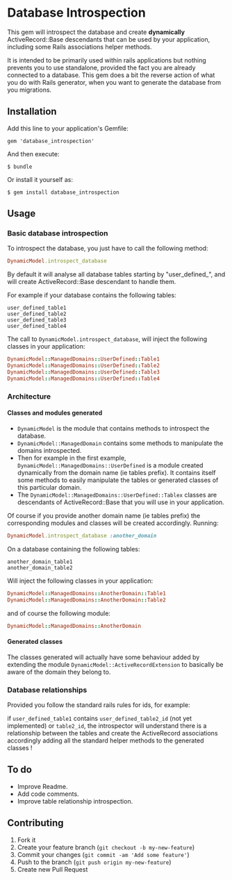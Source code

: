 # Database Introspection

This gem will introspect the database and create __dynamically__ ActiveRecord::Base descendants that can be used by your application, including some Rails associations helper methods.

It is intended to be primarily used within rails applications but nothing prevents you to use standalone, provided the fact you are already connected to a database.
This gem does a bit the reverse action of what you do with Rails generator, when you want to generate the database from you migrations.


## Installation

Add this line to your application's Gemfile:

    gem 'database_introspection'

And then execute:

    $ bundle

Or install it yourself as:

    $ gem install database_introspection

## Usage

### Basic database introspection

To introspect the database, you just have to call the following method:

```ruby
DynamicModel.introspect_database
```

By default it will analyse all database tables starting by "user_defined_", and will create ActiveRecord::Base descendant to handle them.

For example if your database contains the following tables:

```
user_defined_table1
user_defined_table2
user_defined_table3
user_defined_table4
```
The call to `DynamicModel.introspect_database`, will inject the following classes in your application:

```ruby
DynamicModel::ManagedDomains::UserDefined::Table1
DynamicModel::ManagedDomains::UserDefined::Table2
DynamicModel::ManagedDomains::UserDefined::Table3
DynamicModel::ManagedDomains::UserDefined::Table4
```

### Architecture

#### Classes and modules generated

* `DynamicModel` is the module that contains methods to introspect the database.
* `DynamicModel::ManagedDomain` contains some methods to manipulate the domains introspected.
* Then for example in the first example, `DynamicModel::ManagedDomains::UserDefined` is a module created dynamically from the domain name (ie tables prefix). It contains itself some methods to easily manipulate the tables or generated classes of this particular domain.
* The `DynamicModel::ManagedDomains::UserDefined::Tablex` classes are descendants of ActiveRecord::Base that you will use in your application.

Of course if you provide another domain name (ie tables prefix) the corresponding modules and classes will be created accordingly. Running:

```ruby
DynamicModel.introspect_database :another_domain
```

On a database containing the following tables:

```
another_domain_table1
another_domain_table2
```

Will inject the following classes in your application:

```ruby
DynamicModel::ManagedDomains::AnotherDomain::Table1
DynamicModel::ManagedDomains::AnotherDomain::Table2
```
and of course the following module:
```ruby
DynamicModel::ManagedDomains::AnotherDomain
```

#### Generated classes

The classes generated will actually have some behaviour added by extending the module `DynamicModel::ActiveRecordExtension` to basically be aware of the domain they belong to.

### Database relationships

Provided you follow the standard rails rules for ids, for example:

if `user_defined_table1` contains `user_defined_table2_id` (not yet implemented) or `table2_id`, the introspector will understand there is a relationship between the tables and create the ActiveRecord associations accordingly adding all the standard helper methods to the generated classes !

## To do

* Improve Readme.
* Add code comments.
* Improve table relationship introspection.

## Contributing

1. Fork it
2. Create your feature branch (`git checkout -b my-new-feature`)
3. Commit your changes (`git commit -am 'Add some feature'`)
4. Push to the branch (`git push origin my-new-feature`)
5. Create new Pull Request
